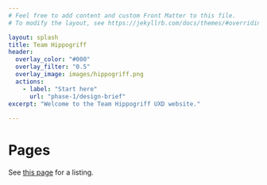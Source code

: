 ```yaml
---
# Feel free to add content and custom Front Matter to this file.
# To modify the layout, see https://jekyllrb.com/docs/themes/#overriding-theme-defaults

layout: splash
title: Team Hippogriff
header:
  overlay_color: "#000"
  overlay_filter: "0.5"
  overlay_image: images/hippogriff.png
  actions:
    - label: "Start here"
      url: "phase-1/design-brief"
excerpt: "Welcome to the Team Hippogriff UXD website."
  
---
```


# Pages

See [this page](categories) for a listing.